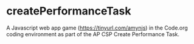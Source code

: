 # createPerformanceTask
A Javascript web app game (https://tinyurl.com/amynjs) in the Code.org coding environment as part of the AP CSP Create Performance Task.
